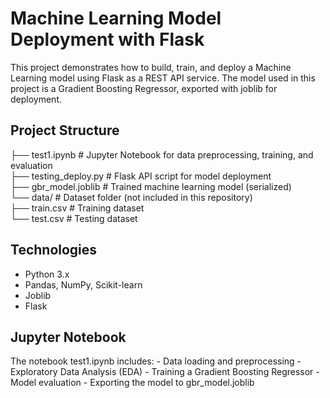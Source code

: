 # Machine Learning Model Deployment with Flask
This project demonstrates how to build, train, and deploy a Machine Learning model using Flask as a REST API service.
The model used in this project is a Gradient Boosting Regressor, exported with joblib for deployment.

## Project Structure
├── test1.ipynb          # Jupyter Notebook for data preprocessing, training, and evaluation  
├── testing_deploy.py    # Flask API script for model deployment  
├── gbr_model.joblib     # Trained machine learning model (serialized)  
└── data/                # Dataset folder (not included in this repository)  
    ├── train.csv         # Training dataset  
    └── test.csv          # Testing dataset

## Technologies
- Python 3.x
- Pandas, NumPy, Scikit-learn
- Joblib
- Flask

## Jupyter Notebook
The notebook test1.ipynb includes:
    - Data loading and preprocessing
    - Exploratory Data Analysis (EDA)
    - Training a Gradient Boosting Regressor
    - Model evaluation
    - Exporting the model to gbr_model.joblib